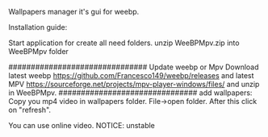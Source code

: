 Wallpapers manager it's gui for weebp.

Installation guide:


Start application for create all need folders.
unzip WeeBPMpv.zip into WeeBPMpv folder

###############################
Update weebp or Mpv
Download latest weebp https://github.com/Francesco149/weebp/releases and latest MPV https://sourceforge.net/projects/mpv-player-windows/files/
and unzip in WeeBPMpv.
###############################
add wallpapers:
Copy you mp4 video in wallpapers folder. File->open folder.
After this click on "refresh".

You can use online video. NOTICE: unstable
